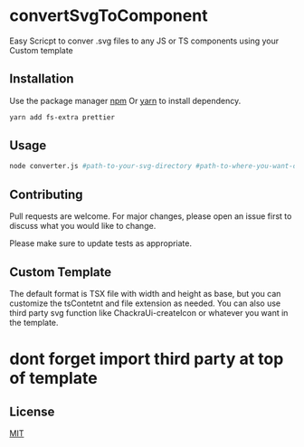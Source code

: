  # convertSvgToComponent
Easy Scricpt to conver .svg files to any JS or TS components using your Custom template


## Installation

Use the package manager [npm](https://www.npmjs.com/) Or [yarn](https://yarnpkg.com/) to install dependency.

```bash
yarn add fs-extra prettier
```

## Usage

```bash
node converter.js #path-to-your-svg-directory #path-to-where-you-want-output-save
```

## Contributing

Pull requests are welcome. For major changes, please open an issue first
to discuss what you would like to change.

Please make sure to update tests as appropriate.


## Custom Template 

The default format is TSX file with width and height as base, but you can customize the tsContetnt and file extension as needed.
You can also use third party svg function like ChackraUi-createIcon or whatever you want in the template.
 
# dont forget import third party at top of template


## License

[MIT](https://choosealicense.com/licenses/mit/)
